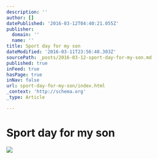```yaml
---
description: ''
author: []
datePublished: '2016-03-12T04:40:21.055Z'
publisher:
  domain: ''
  name: ''
title: Sport day for my son
dateModified: '2016-03-11T23:56:40.303Z'
sourcePath: _posts/2016-03-12-sport-day-for-my-son.md
published: true
inFeed: true
hasPage: true
inNav: false
url: sport-day-for-my-son/index.html
_context: 'http://schema.org'
_type: Article

---
```

# Sport day for my son
![](https://the-grid-user-content.s3-us-west-2.amazonaws.com/4e95c29b-3be2-4d56-8251-bb3fa0dc0b8d.png)
